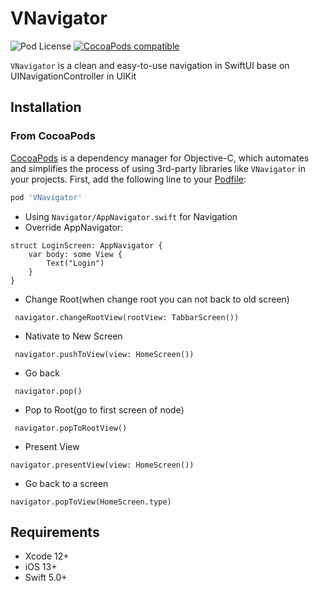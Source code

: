 # VNavigator


![Pod License](https://img.shields.io/cocoapods/l/VNavigator.svg?style=flat)
[![CocoaPods compatible](https://img.shields.io/badge/CocoaPods-compatible-green.svg?style=flat)](https://cocoapods.org)

`VNavigator` is a clean and easy-to-use navigation in SwiftUI base on UINavigationController in UIKit

## Installation

### From CocoaPods

[CocoaPods](http://cocoapods.org) is a dependency manager for Objective-C, which automates and simplifies the process of using 3rd-party libraries like `VNavigator` in your projects. First, add the following line to your [Podfile](http://guides.cocoapods.org/using/using-cocoapods.html):

```ruby
pod 'VNavigator'
```
- Using ``` Navigator/AppNavigator.swift ``` for Navigation
- Override AppNavigator:
```
struct LoginScreen: AppNavigator {
    var body: some View {
        Text("Login")
    }
}
```
- Change Root(when change root you can not back to old screen)
```
 navigator.changeRootView(rootView: TabbarScreen())
```
- Nativate to New Screen
```
 navigator.pushToView(view: HomeScreen())
```
- Go back
```
 navigator.pop()
```
- Pop to Root(go to first screen of node)
```
 navigator.popToRootView()
```
- Present View 
```
navigator.presentView(view: HomeScreen())
```
- Go back to a screen
```
navigator.popToView(HomeScreen.type)
```
## Requirements

+ Xcode 12+
+ iOS 13+
+ Swift 5.0+
